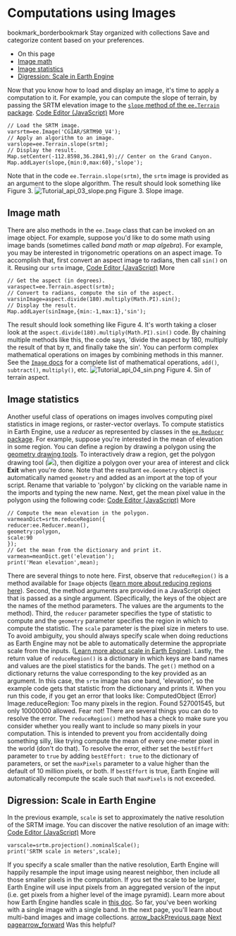  
#  Computations using Images 
bookmark_borderbookmark Stay organized with collections  Save and categorize content based on your preferences.
  * On this page
  * [Image math](https://developers.google.com/earth-engine/tutorials/tutorial_api_03#image-math)
  * [Image statistics](https://developers.google.com/earth-engine/tutorials/tutorial_api_03#image-statistics)
  * [Digression: Scale in Earth Engine](https://developers.google.com/earth-engine/tutorials/tutorial_api_03#digression:-scale-in-earth-engine)


Now that you know how to load and display an image, it's time to apply a computation to it. For example, you can compute the slope of terrain, by passing the SRTM elevation image to the [`slope` method of the `ee.Terrain` package](https://developers.google.com/earth-engine/apidocs/ee-terrain-slope).
[Code Editor (JavaScript)](https://developers.google.com/earth-engine/tutorials/tutorial_api_03#code-editor-javascript-sample) More
```
// Load the SRTM image.
varsrtm=ee.Image('CGIAR/SRTM90_V4');
// Apply an algorithm to an image.
varslope=ee.Terrain.slope(srtm);
// Display the result.
Map.setCenter(-112.8598,36.2841,9);// Center on the Grand Canyon.
Map.addLayer(slope,{min:0,max:60},'slope');
```

Note that in the code `ee.Terrain.slope(srtm)`, the `srtm` image is provided as an argument to the slope algorithm. The result should look something like Figure 3.
![Tutorial_api_03_slope.png](https://developers.google.com/static/earth-engine/images/Tutorial_api_03_slope.png) Figure 3. Slope image. 
## Image math
There are also methods in the `ee.Image` class that can be invoked on an image object. For example, suppose you'd like to do some math using image bands (sometimes called _band math_ or _map algebra_). For example, you may be interested in trigonometric operations on an aspect image. To accomplish that, first convert an aspect image to radians, then call `sin()` on it. Reusing our `srtm` image,
[Code Editor (JavaScript)](https://developers.google.com/earth-engine/tutorials/tutorial_api_03#code-editor-javascript-sample) More
```
// Get the aspect (in degrees).
varaspect=ee.Terrain.aspect(srtm);
// Convert to radians, compute the sin of the aspect.
varsinImage=aspect.divide(180).multiply(Math.PI).sin();
// Display the result.
Map.addLayer(sinImage,{min:-1,max:1},'sin');
```

The result should look something like Figure 4. It's worth taking a closer look at the `aspect.divide(180).multiply(Math.PI).sin()` code. By chaining multiple methods like this, the code says, 'divide the aspect by 180, multiply the result of that by π, and finally take the sin'. You can perform complex mathematical operations on images by combining methods in this manner. See the [`Image` docs](https://developers.google.com/earth-engine/apidocs/ee-image) for a complete list of mathematical operations, `add()`, `subtract()`, `multiply()`, etc.
![Tutorial_api_04_sin.png](https://developers.google.com/static/earth-engine/images/Tutorial_api_04_sin.png) Figure 4. Sin of terrain aspect. 
## Image statistics
Another useful class of operations on images involves computing pixel statistics in image regions, or raster-vector overlays. To compute statistics in Earth Engine, use a _reducer_ as represented by classes in the [`ee.Reducer` package](https://developers.google.com/earth-engine/guides/reducers_intro). For example, suppose you're interested in the mean of elevation in some region. You can define a region by drawing a polygon using the [geometry drawing tools](https://developers.google.com/earth-engine/guides/playground#geometry-tools). To interactively draw a region, get the polygon drawing tool (![](https://developers.google.com/static/earth-engine/images/Playground_button_polygon.png)), then digitize a polygon over your area of interest and click **Exit** when you're done. Note that the resultant `ee.Geometry` object is automatically named `geometry` and added as an import at the top of your script. Rename that variable to 'polygon' by clicking on the variable name in the imports and typing the new name.
Next, get the mean pixel value in the polygon using the following code:
[Code Editor (JavaScript)](https://developers.google.com/earth-engine/tutorials/tutorial_api_03#code-editor-javascript-sample) More
```
// Compute the mean elevation in the polygon.
varmeanDict=srtm.reduceRegion({
reducer:ee.Reducer.mean(),
geometry:polygon,
scale:90
});
// Get the mean from the dictionary and print it.
varmean=meanDict.get('elevation');
print('Mean elevation',mean);
```

There are several things to note here. First, observe that `reduceRegion()` is a method available for `Image` objects ([learn more about reducing regions here](https://developers.google.com/earth-engine/guides/reducers_reduce_region)). Second, the method arguments are provided in a JavaScript object that is passed as a single argument. (Specifically, the keys of the object are the names of the method parameters. The values are the arguments to the method). Third, the `reducer` parameter specifies the type of statistic to compute and the `geometry` parameter specifies the region in which to compute the statistic. The `scale` parameter is the pixel size in meters to use. To avoid ambiguity, you should always specify scale when doing reductions as Earth Engine may not be able to automatically determine the appropriate scale from the inputs. ([Learn more about scale in Earth Engine](https://developers.google.com/earth-engine/guides/scale)).
Lastly, the return value of `reduceRegion()` is a dictionary in which keys are band names and values are the pixel statistics for the bands. The `get()` method on a dictionary returns the value corresponding to the key provided as an argument. In this case, the `srtm` image has one band, 'elevation', so the example code gets that statistic from the dictionary and prints it. 
When you run this code, if you get an error that looks like:
ComputedObject (Error) Image.reduceRegion: Too many pixels in the region. Found 527001545, but only 10000000 allowed. 
Fear not! There are several things you can do to resolve the error. The `reduceRegion()` method has a check to make sure you consider whether you really want to include so many pixels in your computation. This is intended to prevent you from accidentally doing something silly, like trying compute the mean of every one-meter pixel in the world (don't do that). To resolve the error, either set the `bestEffort` parameter to `true` by adding `bestEffort: true` to the dictionary of parameters, or set the `maxPixels` parameter to a value higher than the default of 10 million pixels, or both. If `bestEffort` is true, Earth Engine will automatically recompute the scale such that `maxPixels` is not exceeded.
## Digression: Scale in Earth Engine
In the previous example, `scale` is set to approximately the native resolution of the SRTM image. You can discover the native resolution of an image with:
[Code Editor (JavaScript)](https://developers.google.com/earth-engine/tutorials/tutorial_api_03#code-editor-javascript-sample) More
```
varscale=srtm.projection().nominalScale();
print('SRTM scale in meters',scale);
```

If you specify a scale smaller than the native resolution, Earth Engine will happily resample the input image using nearest neighbor, then include all those smaller pixels in the computation. If you set the scale to be larger, Earth Engine will use input pixels from an aggregated version of the input (i.e. get pixels from a higher level of the image pyramid). Learn more about how Earth Engine handles scale in [this doc](https://developers.google.com/earth-engine/guides/scale). 
So far, you've been working with a single image with a single band. In the next page, you'll learn about multi-band images and image collections.
[ arrow_backPrevious page](https://developers.google.com/earth-engine/tutorials/tutorial_api_02) [ Next pagearrow_forward](https://developers.google.com/earth-engine/tutorials/tutorial_api_04)
Was this helpful?
